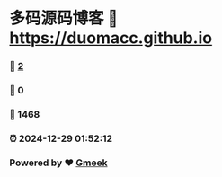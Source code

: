 # 多码源码博客 :link: https://duomacc.github.io 
### :page_facing_up: [2](https://duomacc.github.io/tag.html) 
### :speech_balloon: 0 
### :hibiscus: 1468 
### :alarm_clock: 2024-12-29 01:52:12 
### Powered by :heart: [Gmeek](https://github.com/Meekdai/Gmeek)
